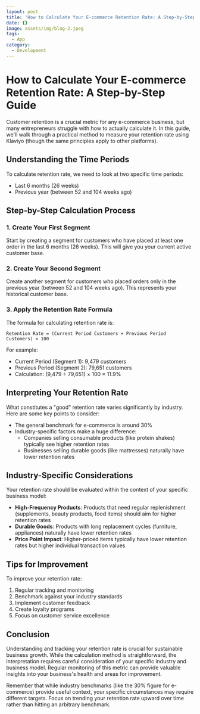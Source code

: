 ```yaml
---
layout: post
title: 'How to Calculate Your E-commerce Retention Rate: A Step-by-Step Guide'
date: {}
image: assets/img/blog-2.jpeg
tags:
  - App
category:
  - Development
---
```

# How to Calculate Your E-commerce Retention Rate: A Step-by-Step Guide

Customer retention is a crucial metric for any e-commerce business, but many entrepreneurs struggle with how to actually calculate it. In this guide, we'll walk through a practical method to measure your retention rate using Klaviyo (though the same principles apply to other platforms).

## Understanding the Time Periods

To calculate retention rate, we need to look at two specific time periods:
- Last 6 months (26 weeks)
- Previous year (between 52 and 104 weeks ago)

## Step-by-Step Calculation Process

### 1. Create Your First Segment
Start by creating a segment for customers who have placed at least one order in the last 6 months (26 weeks). This will give you your current active customer base.

### 2. Create Your Second Segment
Create another segment for customers who placed orders only in the previous year (between 52 and 104 weeks ago). This represents your historical customer base.

### 3. Apply the Retention Rate Formula
The formula for calculating retention rate is:
```
Retention Rate = (Current Period Customers ÷ Previous Period Customers) × 100
```

For example:
- Current Period (Segment 1): 9,479 customers
- Previous Period (Segment 2): 79,651 customers
- Calculation: (9,479 ÷ 79,651) × 100 = 11.9%

## Interpreting Your Retention Rate

What constitutes a "good" retention rate varies significantly by industry. Here are some key points to consider:

- The general benchmark for e-commerce is around 30%
- Industry-specific factors make a huge difference:
  - Companies selling consumable products (like protein shakes) typically see higher retention rates
  - Businesses selling durable goods (like mattresses) naturally have lower retention rates

## Industry-Specific Considerations

Your retention rate should be evaluated within the context of your specific business model:

- **High-Frequency Products**: Products that need regular replenishment (supplements, beauty products, food items) should aim for higher retention rates
- **Durable Goods**: Products with long replacement cycles (furniture, appliances) naturally have lower retention rates
- **Price Point Impact**: Higher-priced items typically have lower retention rates but higher individual transaction values

## Tips for Improvement

To improve your retention rate:
1. Regular tracking and monitoring
2. Benchmark against your industry standards
3. Implement customer feedback
4. Create loyalty programs
5. Focus on customer service excellence

## Conclusion

Understanding and tracking your retention rate is crucial for sustainable business growth. While the calculation method is straightforward, the interpretation requires careful consideration of your specific industry and business model. Regular monitoring of this metric can provide valuable insights into your business's health and areas for improvement.

Remember that while industry benchmarks (like the 30% figure for e-commerce) provide useful context, your specific circumstances may require different targets. Focus on trending your retention rate upward over time rather than hitting an arbitrary benchmark.
